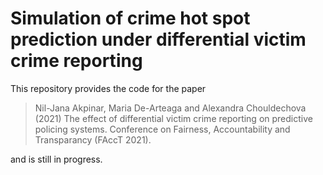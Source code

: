 # Simulation of crime hot spot prediction under differential victim crime reporting

This repository provides the code for the paper

> Nil-Jana Akpinar, Maria De-Arteaga and Alexandra Chouldechova (2021) The effect of differential victim crime reporting on predictive policing systems. Conference on Fairness, Accountability and Transparancy (FAccT 2021).

and is still in progress. 
